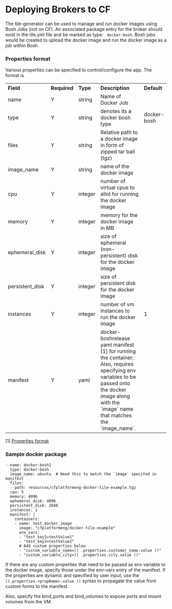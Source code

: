# Deploying Brokers to CF

The tile-generator can be used to manage and run docker images using Bosh Jobs (not on CF). An associated package entry for the broker should exist in the tile.yml file and be marked as type: ` docker-bosh`. Bosh jobs would be created to upload the docker image and run the docker image as a job within Bosh.

### Properties format
Various properties can be specified to control/configure the app. The format is

<table>
  <tr align="left">
    <th> Field </th>
    <th> Required </th>
    <th> Type </th>
    <th> Description </th>
    <th> Default </th>
  </tr>
  <tr>
    <td> name </td>
    <td> Y </td>
    <td> string </td>
    <td> Name of Docker Job </td>
    <td>  </td>
  </tr>
  <tr>
    <td> type </td>
    <td> Y </td>
    <td> string </td>
    <td> denotes its a docker bosh type </td>
    <td> docker-bosh </td>
  </tr>
  <tr>
    <td> files </td>
    <td> Y  </td>
    <td> string </td>
    <td> Relative path to a docker image in form of zipped tar ball (tgz) </td>
    <td> </td>
  </tr>
  <tr>
    <td> image_name </td>
    <td> Y  </td>
    <td> string </td>
    <td> name of the docker image </td>
    <td> </td>
  </tr>
  <tr>
    <td> cpu </td>
    <td> Y  </td>
    <td> integer </td>
    <td> number of virtual cpus to allot for running the docker image </td>
    <td> </td>
  </tr>
  <tr>
    <td> memory </td>
    <td> Y  </td>
    <td> integer </td>
    <td> memory for the docker image in MB</td>
    <td> </td>
  </tr>
  <tr>
    <td> ephemeral_disk </td>
    <td> Y  </td>
    <td> integer </td>
    <td> size of ephemeral (non-persistent) disk for the docker image </td>
    <td> </td>
  </tr>
  <tr>
    <td> persistent_disk </td>
    <td> Y  </td>
    <td> integer </td>
    <td> size of persistent disk for the docker image </td>
    <td> </td>
  </tr>
  <tr>
    <td> instances </td>
    <td> Y  </td>
    <td> integer </td>
    <td> number of vm instances to run the docker image </td>
    <td> 1 </td>
  </tr>
  <tr>
    <td> manifest </td>
    <td> Y </td>
    <td> yaml </td>
    <td> docker-boshrelease yaml manifest [1] for running the container; Also, requires specifying env variables to be passed onto the docker image along with the `image` name that matches the `image_name`.
    <td>  </td>
  </tr>
</table>

[1] [Properties format](https://github.com/cloudfoundry-community/docker-boshrelease/blob/master/CONTAINERS.md#properties-format)

### Sample docker package
```
- name: docker-bosh1
  type: docker-bosh
  image_name: ubuntu  # Need this to match the `image` specifed in manifest
  files:
  - path: resources/cfplatformeng-docker-tile-example.tgz
  cpu: 5
  memory: 4096
  ephemeral_disk: 4096
  persistent_disk: 2048
  instances: 1
  manifest: |
    containers:
    - name: test_docker_image
      image: "cfplatformeng/docker-tile-example"
      env_vars:
      - "test_key1=testValue1"
      - "test_key2=testValue2"
      # Add custom properties below 
      - "custom_variable_name=(( .properties.customer_name.value ))"
      - "custom_variable_city=(( .properties.city.value ))"

```

If there are any custom properties that need to be passed as env variable to the docker image, specify those under the env-vars entry of the manifest. If the properties are dynamic and specified by user input, use the `((.properties.<propName>.value ))` syntax to propagate the value from custom forms to the manifest.

Also, specify the bind_ports and bind_volumes to expose ports and mount volumes from the VM.
